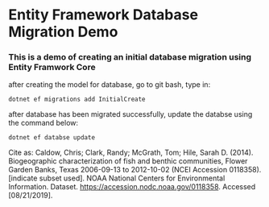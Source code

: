 # Entity Framework Database Migration Demo
### This is a demo of creating an initial database migration using Entity Framwork Core

after creating the model for database, go to git bash, type in:

```dotnet ef migrations add InitialCreate```

after database has been migrated successfully, update the databse using the command below:

```
dotnet ef databse update
```

Cite as: Caldow, Chris; Clark, Randy; McGrath, Tom; 
Hile, Sarah D. (2014). Biogeographic 
characterization of fish and benthic communities, Flower Garden Banks,
 Texas 2006-09-13 to 2012-10-02 (NCEI Accession 0118358). 
[indicate subset used]. NOAA National Centers for Environmental Information. 
Dataset. https://accession.nodc.noaa.gov/0118358. Accessed [08/21/2019].
